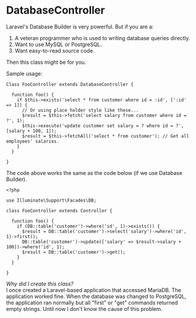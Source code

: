 # DatabaseController

Laravel's Database Builder is very powerful. But if you are a:
1. A veteran programmer who is used to writing database queries directly.
2. Want to use MySQL or PostgreSQL.
3. Want easy-to-read source code.

Then this class might be for you.

Sample usage:

```
Class FooController extends DatabaseController {

  function foo() {
    if $this->exists('select * from customer where id = :id', [':id' => 1]) {
      // Or using place holder style like these...
      $result = $this->fetch('select salary from customer where id = ?', 1);
      $this->execute('update customer set salary = ? where id = ?', [salary + 100, 1]);
      $result = $this->fetchAll('select * from customer'); // Get all employees' salaries.
    }
  }

}
```

The code above works the same as the code below (if we use Database Builder).

```
<?php

use Illuminate\Support\Facades\DB;

class FooController extends Controller {

  function foo() {
    if (DB::table('customer')->where('id', 1)->exists()) {
      $result = DB::table('customer')->select('salary')->where('id', 1)->first();
      DB::table('customer')->update(['salary' => $result->salary + 100])->where('id', 1);
      $result = DB::table('customer')->get();
    }
  }
  
}
```

*Why did I create this class?*  
I once created a Laravel-based application that accessed MariaDB. The application worked fine. When the database was changed to PostgreSQL, the application ran normally but all "first" or "get" commands returned empty strings.
Until now I don't know the cause of this problem.
